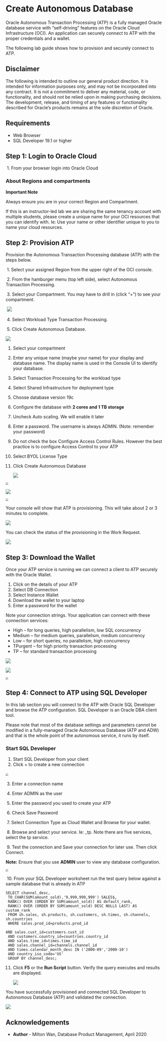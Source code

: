 # Create Autonomous Database #

Oracle Autonomous Transaction Processing (ATP) is a fully managed Oracle database service with “self-driving” features on the Oracle Cloud Infrastructure (OCI). An application can securely connect to ATP with the proper credentials and a wallet. 

The following lab guide shows how to provision and securely connect to ATP. 

## Disclaimer ##
The following is intended to outline our general product direction. It is intended for information purposes only, and may not be incorporated into any contract. It is not a commitment to deliver any material, code, or functionality, and should not be relied upon in making purchasing decisions. The development, release, and timing of any features or functionality described for Oracle’s products remains at the sole discretion of Oracle.

## Requirements ##

- Web Browser
- SQL Developer 19.1 or higher

## Step 1: Login to Oracle Cloud ##

​	1. From your browser login into Oracle Cloud

### About Regions and compartments

**Important Note**

Always ensure you are in your correct Region and Compartment. 

If this is an instructor-led lab we are sharing the same tenancy account with multiple students, please create a unique name for your OCI resources that you can identify with. Ie: Use your name or other identifier unique to you to name your cloud resources.

## Step 2: Provision ATP ##

Provision the Autonomous Transaction Processing database (ATP) with the steps below.

​	1. Select your assigned Region from the upper right of the OCI console.

​	2. From the hamburger menu (top left side), select Autonomous Transaction Processing.

​	3. Select your Compartment. You may have to drill in (click “+”) to see your compartment.

​         ![](C:\Users\mwan.ORADEV\Documents\GitHub\Move_Improve\lab500\images\provision-atp-1.PNG)                          

  

​	4. Select Workload Type Transaction Processing.

​	5. Click Create Autonomous Database. 

 ![](C:\Users\mwan.ORADEV\Documents\GitHub\Move_Improve\lab500\images\Provision-atp-3.PNG)

1. Select your compartment

2. Enter any unique name (maybe your name) for your display and database name. The display name is used in the Console UI to identify your database.

3. Select Transaction Processing for the workload type

4. Select Shared Infrastructure for deployment type

5. Choose database version 19c

6. Configure the database with **2 cores and 1 TB storage**

7. Uncheck Auto scaling. We will enable it later

8. Enter a password. The username is always ADMIN. (Note: remember your password)

9. Do not check the box Configure Access Control Rules. However the best practice is to configure Access Control to your ATP

10. Select BYOL License Type

11. Click Create Autonomous Database

    ![](C:\Users\mwan.ORADEV\Documents\GitHub\Move_Improve\lab500\images\provision-atp-4.PNG)

<img src="C:\Users\mwan.ORADEV\Documents\GitHub\Move_Improve\lab500\images\provision-atp-5.png" style="zoom: 50%;" />

![](C:\Users\mwan.ORADEV\Documents\GitHub\Move_Improve\lab500\images\provision-atp-6.png)

<img src="C:\Users\mwan.ORADEV\Documents\GitHub\Move_Improve\lab500\images\provision-atp-7.PNG" style="zoom:50%;" />



Your console will show that ATP is provisioning. This will take about 2 or 3 minutes to complete.

![](C:\Users\mwan.ORADEV\Documents\GitHub\Move_Improve\lab500\images\provision-atp-8.png)

You can check the status of the provisioning in the Work Request.

![](C:\Users\mwan.ORADEV\Documents\GitHub\Move_Improve\lab500\images\provision-atp-9.png)

## Step 3: Download the Wallet

Once your ATP service is running we can connect a client to ATP securely with the Oracle Wallet.

1. Click on the details of your ATP
2. Select DB Connection
3. Select Instance Wallet
4. Download the wallet to your laptop
5. Enter a password for the wallet

Note your connection strings. Your application can connect with these connection services:

- High – for long queries, high parallelism, low SQL concurrency
- Medium – for medium queries, parallelism, medium concurrency
- Low – for short queries, no parallelism, high concurrency
- TPurgent – for high priority transaction processing
- TP – for standard transaction processing

![](C:\Users\mwan.ORADEV\Documents\GitHub\Move_Improve\lab500\images\wallet-1.PNG)

![](C:\Users\mwan.ORADEV\Documents\GitHub\Move_Improve\lab500\images\wallet-2.PNG)

<img src="C:\Users\mwan.ORADEV\Documents\GitHub\Move_Improve\lab500\images\wallet-3.png" style="zoom: 50%;" />



## Step 4: Connect to ATP using SQL Developer

In this lab section you will connect to the ATP with Oracle SQL Developer and browse the ATP configuration. SQL Developer is an Oracle DBA client tool.

Please note that most of the database settings and parameters cannot be modified in a fully-managed Oracle Autonomous Database (ATP and ADW) and that is the whole point of the autonomous service, it runs by itself. 

### Start SQL Developer

1. Start SQL Developer from your client
2. Click + to create a new connection

​            <img src="C:\Users\mwan.ORADEV\Documents\GitHub\Move_Improve\lab500\images\sql-Developer.PNG" style="zoom:50%;" />                   

​	3. Enter a connection name

​	4. Enter ADMIN as the user

​	5. Enter the password you used to create your ATP

​	6. Check Save Password

​	7. Select Connection Type as Cloud Wallet and Browse for your wallet.

​	8. Browse and select your service. Ie: <your ATP name>_tp. Note there are five services, select the tp service.

​	9. Test the connection and Save your connection for later use. Then click 	Connect.

**Note:** Ensure that you use **ADMIN** user to view any database configuration.

<img src="C:\Users\mwan.ORADEV\Documents\GitHub\Move_Improve\lab500\images\sql-developer-2.PNG" style="zoom:50%;" />

​	10. From your SQL Developer worksheet run the test query below against a sample database that is already in ATP

```
SELECT channel_desc,
 TO_CHAR(SUM(amount_sold),'9,999,999,999') SALES$,
 RANK() OVER (ORDER BY SUM(amount_sold)) AS default_rank,
 RANK() OVER (ORDER BY SUM(amount_sold) DESC NULLS LAST) AS custom_rank
 FROM sh.sales, sh.products, sh.customers, sh.times, sh.channels, sh.countries
 WHERE sales.prod_id=products.prod_id

AND sales.cust_id=customers.cust_id
 AND customers.country_id=countries.country_id
 AND sales.time_id=times.time_id
 AND sales.channel_id=channels.channel_id
 AND times.calendar_month_desc IN ('2000-09','2000-10')
 AND country_iso_code='US'
 GROUP BY channel_desc;
```



 11. Click **F5** or the **Run Script** button. Verify the query executes and results are displayed.

     ![](C:\Users\mwan.ORADEV\Documents\GitHub\Move_Improve\lab500\images\sql-developer-3.PNG)

You have successfully provisioned and connected SQL Developer to Autonomous Database (ATP) and validated the connection. 

![](C:\Users\mwan.ORADEV\Documents\GitHub\Move_Improve\lab500\images\atp-diagram.PNG)

## Acknowledgements ##

- **Author** - Milton Wan, Database Product Management, April 2020

